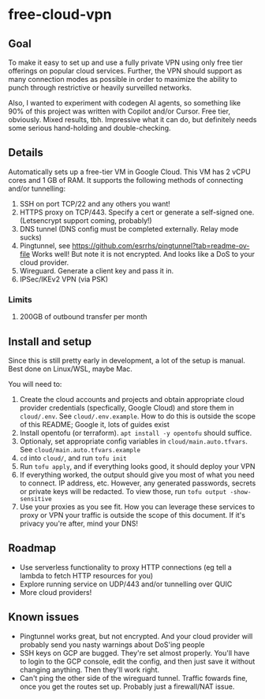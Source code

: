 # free-cloud-vpn

## Goal

To make it easy to set up and use a fully private VPN using only free tier offerings on popular cloud services. Further, the VPN should support as many connection modes as possible in order to maximize the ability to punch through restrictive or heavily surveilled networks.

Also, I wanted to experiment with codegen AI agents, so something like 90% of this project was written with Copilot and/or Cursor. Free tier, obviously. Mixed results, tbh. Impressive what it can do, but definitely needs some serious hand-holding and double-checking.

## Details

Automatically sets up a free-tier VM in Google Cloud. This VM has 2 vCPU cores and 1 GB of RAM. It supports the following methods of connecting and/or tunnelling:

1. SSH on port TCP/22 and any others you want!
2. HTTPS proxy on TCP/443. Specify a cert or generate a self-signed one. (Letsencrypt support coming, probably!)
3. DNS tunnel (DNS config must be completed externally. Relay mode sucks)
4. Pingtunnel, see https://github.com/esrrhs/pingtunnel?tab=readme-ov-file Works well! But note it is not encrypted. And looks like a DoS to your cloud provider.
5. Wireguard. Generate a client key and pass it in.
6. IPSec/IKEv2 VPN (via PSK)

### Limits

1. 200GB of outbound transfer per month

## Install and setup

Since this is still pretty early in development, a lot of the setup is manual. Best done on Linux/WSL, maybe Mac.

You will need to:

1. Create the cloud accounts and projects and obtain appropriate cloud provider credentials (specfically, Google Cloud) and store them in `cloud/.env`. See `cloud/.env.example`. How to do this is outside the scope of this README; Google it, lots of guides exist
2. Install opentofu (or terraform). `apt install -y opentofu` should suffice.
3. Optionaly, set appropriate config variables in `cloud/main.auto.tfvars`. See `cloud/main.auto.tfvars.example`
4. `cd` into `cloud/`, and run `tofu init`
5. Run `tofu apply`, and if everything looks good, it should deploy your VPN
6. If everything worked, the output should give you most of what you need to connect. IP address, etc. However, any generated passwords, secrets or private keys will be redacted. To view those, run `tofu output -show-sensitive`
7. Use your proxies as you see fit. How you can leverage these services to proxy or VPN your traffic is outside the scope of this document. If it's privacy you're after, mind your DNS!

## Roadmap

* Use serverless functionality to proxy HTTP connections (eg tell a lambda to fetch HTTP resources for you)
* Explore running service on UDP/443 and/or tunnelling over QUIC
* More cloud providers!

## Known issues

* Pingtunnel works great, but not encrypted. And your cloud provider will probably send you nasty warnings about DoS'ing people
* SSH keys on GCP are bugged. They're set almost properly. You'll have to login to the GCP console, edit the config, and then just save it without changing anything. Then they'll work right.
* Can't ping the other side of the wireguard tunnel. Traffic fowards fine, once you get the routes set up. Probably just a firewall/NAT issue.
